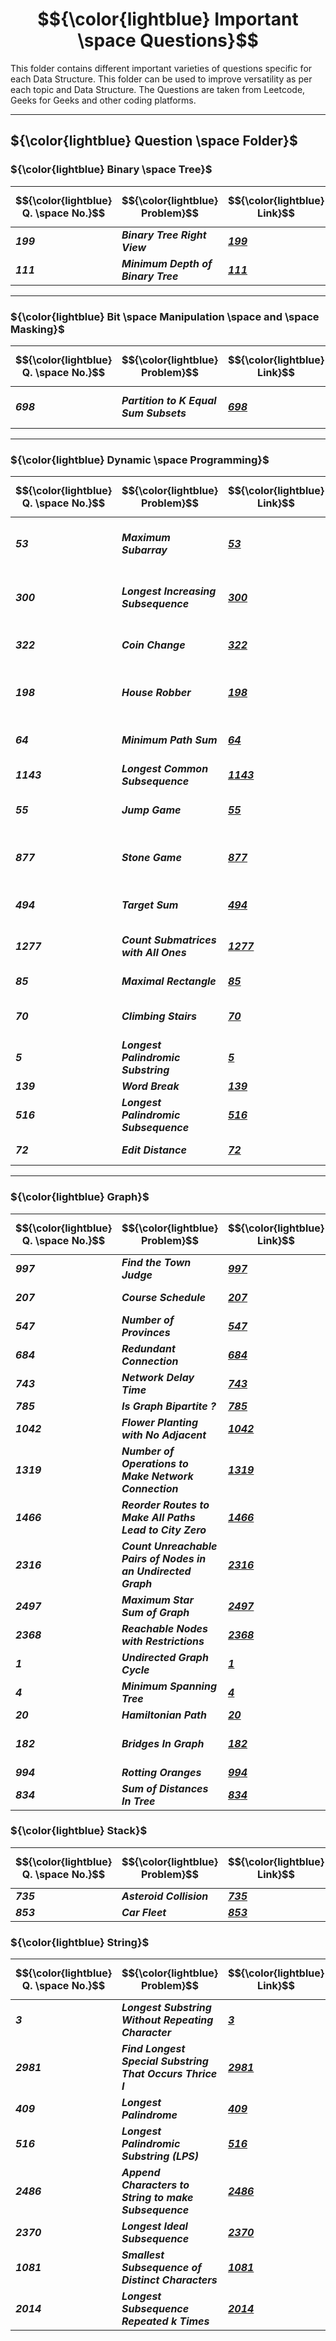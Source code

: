 # $${\color{lightblue} Important \space Questions}$$

This folder contains different important varieties of questions specific for each Data Structure. This folder can be used to improve versatility as per each topic and Data Structure. The Questions are taken from Leetcode, Geeks for Geeks and other coding platforms.

-----

## ${\color{lightblue} Question \space Folder}$

### ${\color{lightblue} Binary \space Tree}$

| $${\color{lightblue} Q. \space No.}$$ | $${\color{lightblue} Problem}$$ | $${\color{lightblue} Link}$$ | $${\color{lightblue} Hints}$$ | $${\color{lightblue} Similar}$$ | $${\color{lightblue} Algorithm}$$ |
|-|-|-|-|-|-|
| ***199*** | ***Binary Tree Right View*** | ***[199](https://leetcode.com/problems/binary-tree-right-side-view/description/)*** | ***[Hints](https://leetcode.com/problems/binary-tree-right-side-view/solutions/5554468/binary-tree-right-view-simplified-java/)*** | ***[116](https://leetcode.com/problems/populating-next-right-pointers-in-each-node/), [221](https://www.naukri.com/code360/problems/left-view-of-a-binary-tree_920519?interviewProblemRedirection=true&practice_topic%5B%5D=Binary%2520Trees&sort_entity=company_count&sort_order=DESC&count=25&page=1&search=&leftPanelTabValue=PROBLEM), [347](https://www.naukri.com/code360/problems/top-view-of-the-tree_799401?interviewProblemRedirection=true&practice_topic%5B%5D=Binary%2520Trees&sort_entity=company_count&sort_order=DESC&count=25&page=1&search=Top&leftPanelTabValue=PROBLEM&customSource=studio_nav), [419](https://www.naukri.com/code360/problems/bottom-view-of-binary-tree_893110?interviewProblemRedirection=true&practice_topic%5B%5D=Binary%2520Trees&sort_entity=company_count&sort_order=DESC&count=25&page=1&search=Bottom&leftPanelTabValue=PROBLEM&customSource=studio_nav)*** | ***Tree Views*** |
| ***111*** | ***Minimum Depth of Binary Tree*** | ***[111](https://leetcode.com/problems/minimum-depth-of-binary-tree/description/)*** | ***[Hints](https://leetcode.com/problems/minimum-depth-of-binary-tree/solutions/5554777/minimum-depth-of-binary-tree-simplified-java/)*** | ***[102](https://leetcode.com/problems/binary-tree-level-order-traversal/), [104](https://leetcode.com/problems/maximum-depth-of-binary-tree/description/), [543](https://leetcode.com/problems/diameter-of-binary-tree/description/), [549](https://www.naukri.com/code360/problems/replace-node-with-depth_794947?interviewProblemRedirection=true&search=depth&practice_topic%5B%5D=Binary%2520Trees&sort_entity=company_count&sort_order=DESC&count=25&page=1&leftPanelTabValue=PROBLEM&customSource=studio_nav), [659](https://www.naukri.com/code360/problems/list-of-depths_1229511?interviewProblemRedirection=true&search=depth&practice_topic%5B%5D=Binary%2520Trees&sort_entity=company_count&sort_order=DESC&count=25&page=1&leftPanelTabValue=PROBLEM&customSource=studio_nav)*** | ***Depth and Diameter*** |

-----

### ${\color{lightblue} Bit \space Manipulation \space and \space Masking}$

| $${\color{lightblue} Q. \space No.}$$ | $${\color{lightblue} Problem}$$ | $${\color{lightblue} Link}$$ | $${\color{lightblue} Hints}$$ | $${\color{lightblue} Similar}$$ | $${\color{lightblue} Algorithm}$$ |
|-|-|-|-|-|-|
| ***698*** | ***Partition to K Equal Sum Subsets*** | ***[698](https://leetcode.com/problems/partition-to-k-equal-sum-subsets/description/)*** | ***[Hints](https://leetcode.com/problems/partition-to-k-equal-sum-subsets/solutions/5898036/partition-to-k-equal-sum-subsets-simplified-java/)*** | ***[416](https://leetcode.com/problems/partition-equal-subset-sum/), [473](https://leetcode.com/problems/matchsticks-to-square/description/) [2025](https://leetcode.com/problems/maximum-number-of-ways-to-partition-an-array/), [2305](https://leetcode.com/problems/fair-distribution-of-cookies/), [2397](https://leetcode.com/problems/maximum-rows-covered-by-columns/)*** | ***Bitmask, Backtracking, Subsequence*** |

-----

### ${\color{lightblue} Dynamic \space Programming}$

| $${\color{lightblue} Q. \space No.}$$ | $${\color{lightblue} Problem}$$ | $${\color{lightblue} Link}$$ | $${\color{lightblue} Hints}$$ | $${\color{lightblue} Similar}$$ | $${\color{lightblue} Algorithm}$$ |
|-|-|-|-|-|-|
| ***53*** | ***Maximum Subarray*** | ***[53](https://leetcode.com/problems/maximum-subarray/description/)*** | ***[Hints](https://leetcode.com/problems/maximum-subarray/solutions/5331314/maximum-subarray-simplified-java/)*** | ***[121](https://leetcode.com/problems/best-time-to-buy-and-sell-stock/), [152](https://leetcode.com/problems/maximum-product-subarray/), [697](https://leetcode.com/problems/degree-of-an-array/), [978](https://leetcode.com/problems/longest-turbulent-subarray/), [1749](https://leetcode.com/problems/maximum-absolute-sum-of-any-subarray/), [2272](https://leetcode.com/problems/substring-with-largest-variance/), [2302](https://leetcode.com/problems/count-subarrays-with-score-less-than-k/), [2321](https://leetcode.com/problems/maximum-score-of-spliced-array/), [2496](https://leetcode.com/problems/maximum-value-of-a-string-in-an-array/), [2600](https://leetcode.com/problems/k-items-with-the-maximum-sum/), [2606](https://leetcode.com/problems/find-the-substring-with-maximum-cost/), [3026](https://leetcode.com/problems/maximum-good-subarray-sum/)*** | ***Kadane*** |
| ***300*** | ***Longest Increasing Subsequence*** | ***[300](https://leetcode.com/problems/longest-increasing-subsequence/description/)*** | ***[Hints](https://leetcode.com/problems/longest-increasing-subsequence/solutions/5336343/longest-increasing-subsequence-simplified-java/)*** | ***[334](https://leetcode.com/problems/increasing-triplet-subsequence/), [354](https://leetcode.com/problems/russian-doll-envelopes/). [646](https://leetcode.com/problems/maximum-length-of-pair-chain/), [673](https://leetcode.com/problems/number-of-longest-increasing-subsequence/), [712](https://leetcode.com/problems/minimum-ascii-delete-sum-for-two-strings/), [1671](https://leetcode.com/problems/minimum-number-of-removals-to-make-mountain-array/), [2370](https://leetcode.com/problems/longest-ideal-subsequence/), [2407](https://leetcode.com/problems/longest-increasing-subsequence-ii/), [3176](https://leetcode.com/problems/find-the-maximum-length-of-a-good-subsequence-i/), [3177](https://leetcode.com/problems/find-the-maximum-length-of-a-good-subsequence-ii/), [3201](https://leetcode.com/problems/find-the-maximum-length-of-valid-subsequence-i/), [3202](https://leetcode.com/problems/find-the-maximum-length-of-valid-subsequence-ii/)*** | ***Subsequence Overlapping*** |
| ***322*** | ***Coin Change*** | ***[322](https://leetcode.com/problems/coin-change/description/)*** | [Hints](https://leetcode.com/problems/coin-change/solutions/5569176/coin-change-simplified-java/) | ***[983](https://leetcode.com/problems/minimum-cost-for-tickets/), [2218](https://leetcode.com/problems/maximum-value-of-k-coins-from-piles/), [2224](https://leetcode.com/problems/minimum-number-of-operations-to-convert-time/), [2547](https://leetcode.com/problems/minimum-cost-to-split-an-array/), [2902](https://leetcode.com/problems/count-of-sub-multisets-with-bounded-sum/), [2915](https://leetcode.com/problems/length-of-the-longest-subsequence-that-sums-to-target/), [2952](https://leetcode.com/problems/minimum-number-of-coins-to-be-added/)*** | ***Unbounded Knapsack*** | 
| ***198*** | ***House Robber*** | ***[198](https://leetcode.com/problems/house-robber/description/)*** | ***[Hints](https://leetcode.com/problems/house-robber/solutions/5570005/house-robber-simplified-java/)*** | ***[213](https://leetcode.com/problems/house-robber-ii/), [246](https://www.naukri.com/code360/problems/painting-fences_920549?interviewProblemRedirection=true&search=Paint&practice_topic%5B%5D=Dynamic%2520Programming&sort_entity=company_count&sort_order=DESC&count=25&page=1), [318](https://www.naukri.com/code360/problems/paint-house_1460385?interviewProblemRedirection=true&search=Paint&practice_topic%5B%5D=Dynamic%2520Programming&sort_entity=company_count&sort_order=DESC&count=25&page=1&leftPanelTabValue=PROBLEM&customSource=studio_nav), [337](https://leetcode.com/problems/house-robber-iii/), [740](https://leetcode.com/problems/delete-and-earn/), [2140](https://leetcode.com/problems/solving-questions-with-brainpower/), [2320](https://leetcode.com/problems/count-number-of-ways-to-place-houses/), [2560](https://leetcode.com/problems/house-robber-iv/), [2581](https://www.naukri.com/code360/problems/ninja-s-contract_1459321?interviewProblemRedirection=true&search=Paint&practice_topic%5B%5D=Dynamic%2520Programming&sort_entity=company_count&sort_order=DESC&count=25&page=1&leftPanelTabValue=PROBLEM&customSource=studio_nav), [2582](https://www.naukri.com/code360/problems/painting-job_2460769?interviewProblemRedirection=true&search=Paint&practice_topic%5B%5D=Dynamic%2520Programming&sort_entity=company_count&sort_order=DESC&count=25&page=1&leftPanelTabValue=PROBLEM&customSource=studio_nav), [2717](https://www.naukri.com/code360/problems/painting-fences_920549?interviewProblemRedirection=true&search=Paint&practice_topic%5B%5D=Dynamic%2520Programming&sort_entity=company_count&sort_order=DESC&count=25&page=1&leftPanelTabValue=PROBLEM&customSource=studio_nav)*** | ***Take or Leave*** |
| ***64*** | ***Minimum Path Sum*** | ***[64](https://leetcode.com/problems/minimum-path-sum/description/)*** | ***[Hints](https://leetcode.com/problems/minimum-path-sum/solutions/5570310/minimum-path-sum-simplified-java/)*** | ***[174](https://leetcode.com/problems/dungeon-game/), [741](https://leetcode.com/problems/cherry-pickup/), [1937](https://leetcode.com/problems/maximum-number-of-points-with-cost/), [2087](https://leetcode.com/problems/minimum-cost-homecoming-of-a-robot-in-a-grid/), [2304](https://leetcode.com/problems/minimum-path-cost-in-a-grid/), [2435](https://leetcode.com/problems/paths-in-matrix-whose-sum-is-divisible-by-k/), [2662](https://leetcode.com/problems/minimum-cost-of-a-path-with-special-roads/)*** | ***Matrix Paths*** |
| ***1143*** | ***Longest Common Subsequence*** | ***[1143](https://leetcode.com/problems/longest-common-subsequence/description/)*** | ***[Hints](https://leetcode.com/problems/longest-common-subsequence/solutions/5572571/longest-common-subsequence-simplified-java/)*** | ***[583](https://leetcode.com/problems/delete-operation-for-two-strings/), [1092](https://leetcode.com/problems/shortest-common-supersequence/), [2207](https://leetcode.com/problems/maximize-number-of-subsequences-in-a-string/), [2565](https://leetcode.com/problems/subsequence-with-the-minimum-score/)*** | ***Subsequence*** |
| ***55*** | ***Jump Game*** | ***[55](https://leetcode.com/problems/jump-game/description/)*** | ***[Hints](https://leetcode.com/problems/jump-game/solutions/5331605/jump-game-simplified-java/)*** | ***[45](https://leetcode.com/problems/jump-game-ii/), [121](https://leetcode.com/problems/best-time-to-buy-and-sell-stock/description/), [122](https://leetcode.com/problems/best-time-to-buy-and-sell-stock-ii/), [123](https://leetcode.com/problems/best-time-to-buy-and-sell-stock-iii/), [188](https://leetcode.com/problems/best-time-to-buy-and-sell-stock-iv/), [309](https://leetcode.com/problems/best-time-to-buy-and-sell-stock-with-cooldown/), [1306](https://leetcode.com/problems/jump-game-iii/), [1871](https://leetcode.com/problems/jump-game-vii/), [2617](https://leetcode.com/problems/minimum-number-of-visited-cells-in-a-grid/), [2789](https://leetcode.com/problems/largest-element-in-an-array-after-merge-operations/)*** | ***Jumps*** |
| ***877*** | ***Stone Game*** | ***[877](https://leetcode.com/problems/stone-game/description/)*** | ***[Hints](https://leetcode.com/problems/stone-game/solutions/5246012/stone-game-simplified-java/)*** | ***[375](https://leetcode.com/problems/guess-number-higher-or-lower-ii/), [464](https://leetcode.com/problems/can-i-win/description/), [486](https://leetcode.com/problems/predict-the-winner/), [790](https://leetcode.com/problems/domino-and-tromino-tiling/description/), [1563](https://leetcode.com/problems/stone-game-v/), [1686](https://leetcode.com/problems/stone-game-vi/), [1690](https://leetcode.com/problems/stone-game-vii/), [1872](https://leetcode.com/problems/stone-game-viii/), [2029](https://leetcode.com/problems/stone-game-ix/), [2396](https://leetcode.com/problems/strictly-palindromic-number/), [2786](https://leetcode.com/problems/visit-array-positions-to-maximize-score/)*** | ***Game Thoery*** |
| ***494*** | ***Target Sum*** | ***[494](https://leetcode.com/problems/target-sum/description/)*** | ***[Hints](https://leetcode.com/problems/target-sum/solutions/5574550/target-sum-simplified-java/)*** | ***[39](https://leetcode.com/problems/combination-sum/description/), [40](https://leetcode.com/problems/combination-sum-ii/description/), [115](https://leetcode.com/problems/distinct-subsequences/description/), [216](https://leetcode.com/problems/combination-sum-iii/description/), [368](https://leetcode.com/problems/largest-divisible-subset/description/), [377](https://leetcode.com/problems/combination-sum-iv/description/), [413](https://leetcode.com/problems/arithmetic-slices/description/), [446](https://leetcode.com/problems/arithmetic-slices-ii-subsequence/description/), [718](https://leetcode.com/problems/maximum-length-of-repeated-subarray/description/), [940](https://leetcode.com/problems/distinct-subsequences-ii/description/)*** | ***Combinatorics*** |
| ***1277*** | ***Count Submatrices with All Ones*** | ***[1277](https://leetcode.com/problems/count-square-submatrices-with-all-ones/description/)*** | ***[Hints](https://leetcode.com/problems/count-square-submatrices-with-all-ones/solutions/5583457/count-square-submatrices-with-all-ones-simplified-java/)*** | ***[62](https://leetcode.com/problems/unique-paths/), [63](https://leetcode.com/problems/unique-paths-ii/), [304](https://leetcode.com/problems/range-sum-query-2d-immutable/description/), [790](https://leetcode.com/problems/domino-and-tromino-tiling/description/), [1301](https://leetcode.com/problems/number-of-paths-with-max-score/description/), [1504](https://leetcode.com/problems/count-submatrices-with-all-ones/description/), [2087](https://leetcode.com/problems/minimum-cost-homecoming-of-a-robot-in-a-grid/), [2088](https://leetcode.com/problems/count-fertile-pyramids-in-a-land/)*** | ***Matrix Tabulation*** |
| ***85*** | ***Maximal Rectangle*** | ***[85](https://leetcode.com/problems/maximal-rectangle/description/)*** | ***[Hints](https://leetcode.com/problems/maximal-rectangle/solutions/5584072/maximal-rectangle-simplified-java/)*** | ***[84](https://leetcode.com/problems/largest-rectangle-in-histogram/), [221](https://leetcode.com/problems/maximal-square/description/), [764](https://leetcode.com/problems/largest-plus-sign/), [2201](https://leetcode.com/problems/count-artifacts-that-can-be-extracted/), [2132](https://leetcode.com/problems/stamping-the-grid/)*** | ***Grid Areas*** |
| ***70*** | ***Climbing Stairs*** | ***[70](https://leetcode.com/problems/climbing-stairs/description/?envType=study-plan-v2&envId=dynamic-programming)*** | ***[Hints](https://leetcode.com/problems/climbing-stairs/solutions/5608383/climbing-stairs-simplified-java/)*** | ***[509](https://leetcode.com/problems/fibonacci-number/description/), [746](https://leetcode.com/problems/min-cost-climbing-stairs/), [2244](https://leetcode.com/problems/minimum-rounds-to-complete-all-tasks/), [2400](https://leetcode.com/problems/number-of-ways-to-reach-a-position-after-exactly-k-steps/), [2466](https://leetcode.com/problems/count-ways-to-build-good-strings/), [2498](https://leetcode.com/problems/frog-jump-ii/), [3154](https://leetcode.com/problems/find-number-of-ways-to-reach-the-k-th-stair/)*** | ***Many Choice Jumps*** |
| ***5*** | ***Longest Palindromic Substring*** | ***[5](https://leetcode.com/problems/longest-palindromic-substring/description/)*** | ***[Hints](https://leetcode.com/problems/longest-palindromic-substring/solutions/5327759/longest-palindromic-substring-simplified-java/?envType=study-plan-v2&envId=dynamic-programming)*** | ***[214](https://leetcode.com/problems/shortest-palindrome/), [336](https://leetcode.com/problems/palindrome-pairs/), [516](https://leetcode.com/problems/longest-palindromic-subsequence/), [647](https://leetcode.com/problems/palindromic-substrings/), [2472](https://leetcode.com/problems/maximum-number-of-non-overlapping-palindrome-substrings/)*** | ***Palindromes*** |
| ***139*** | ***Word Break*** | ***[139](https://leetcode.com/problems/word-break/description/?envType=study-plan-v2&envId=dynamic-programming)*** | ***[Hints](https://leetcode.com/problems/word-break/solutions/5682455/word-break-simplified-java/)*** | ***[140](https://leetcode.com/problems/word-break-ii/), [2707](https://leetcode.com/problems/extra-characters-in-a-string/)*** | ***Word Trie*** |
| ***516*** | ***Longest Palindromic Subsequence*** | ***[516](https://leetcode.com/problems/longest-palindromic-subsequence/)*** | ***[Hints](https://leetcode.com/problems/longest-palindromic-subsequence/solutions/5685016/longest-palindromic-subsequence-simplified-java/)*** | ***[647](https://leetcode.com/problems/palindromic-substrings/), [730](https://leetcode.com/problems/count-different-palindromic-subsequences/), [1771](https://leetcode.com/problems/maximize-palindrome-length-from-subsequences/), [2002](https://leetcode.com/problems/maximum-product-of-the-length-of-two-palindromic-subsequences/)*** | ***Palindromic Subsequences*** |
| ***72*** | ***Edit Distance*** | ***[72](https://leetcode.com/problems/edit-distance/description/)*** | ***[Hints](https://leetcode.com/problems/edit-distance/solutions/5685269/edit-distance-simplified-java/)*** | ***[583](https://leetcode.com/problems/delete-operation-for-two-strings/), [712](https://leetcode.com/problems/minimum-ascii-delete-sum-for-two-strings/), [2209](https://leetcode.com/problems/minimum-white-tiles-after-covering-with-carpets/)*** | ***Minimum Operations*** |

----

### ${\color{lightblue} Graph}$

| $${\color{lightblue} Q. \space No.}$$ | $${\color{lightblue} Problem}$$ | $${\color{lightblue} Link}$$ | $${\color{lightblue} Hints}$$ | $${\color{lightblue} Similar}$$ | $${\color{lightblue} Algorithm}$$ |
|-|-|-|-|-|-|
| ***997*** | ***Find the Town Judge*** | ***[997](https://leetcode.com/problems/find-the-town-judge/description/)*** | ***[Hints](https://leetcode.com/problems/find-the-town-judge/solutions/5490439/find-the-town-judge-simplified-java/)*** | ***[277](https://leetcode.com/problems/find-the-celebrity/), [342](https://www.naukri.com/code360/problems/the-celebrity-problem_982769?interviewProblemRedirection=true&practice_topic%5B%5D=Graph&sort_entity=company_count&sort_order=DESC&count=25&page=1&search=), [1791](https://leetcode.com/problems/find-center-of-star-graph/description/)*** | ***Center of Gravity*** |
| ***207*** | ***Course Schedule*** | ***[207](https://leetcode.com/problems/course-schedule/description/)*** | ***[Hints](https://leetcode.com/problems/course-schedule/solutions/5490838/course-schedule-simplified-java/)*** | ***[210](https://leetcode.com/problems/course-schedule-ii/), [310](https://leetcode.com/problems/minimum-height-trees/), [459](https://www.naukri.com/code360/problems/kill-the-snipers-ii_1171163?interviewProblemRedirection=true&page=3&practice_topic%5B%5D=Graph&count=25&search=&sort_entity=order&sort_order=ASC), [630](https://leetcode.com/problems/course-schedule-iii/), [791](https://www.geeksforgeeks.org/problems/prerequisite-tasks/1?page=2&category=Graph&sortBy=submissions), [2392](https://leetcode.com/problems/build-a-matrix-with-conditions/)*** | ***Topological Sort*** |
| ***547*** | ***Number of Provinces*** | ***[547](https://leetcode.com/problems/number-of-provinces/description/)*** | ***[Hints](https://leetcode.com/problems/number-of-provinces/solutions/5491649/number-of-provinces-simplified-java/)*** | ***[657](https://leetcode.com/problems/robot-return-to-origin/), [2101](https://leetcode.com/problems/detonate-the-maximum-bombs/)*** | ***Traversal*** |
| ***684*** | ***Redundant Connection*** | ***[684](https://leetcode.com/problems/redundant-connection/description/)*** | ***[Hints](https://leetcode.com/problems/redundant-connection/solutions/5496447/redundant-connection-simplified-java/)*** | ***[685](https://leetcode.com/problems/redundant-connection-ii/), [721](https://leetcode.com/problems/accounts-merge/), [2127](https://leetcode.com/problems/maximum-employees-to-be-invited-to-a-meeting/), [2608](https://leetcode.com/problems/shortest-cycle-in-a-graph/)*** | ***Union and Find*** | 
| ***743*** | ***Network Delay Time*** | ***[743](https://leetcode.com/problems/network-delay-time/description/)*** | ***[Hints](https://leetcode.com/problems/network-delay-time/solutions/5507829/network-delay-time-simplified-java/)*** | ***[208](https://www.naukri.com/code360/problems/dijkstra-s-shortest-path_920469?interviewProblemRedirection=true&practice_topic%5B%5D=Graph&sort_entity=company_count&sort_order=DESC&leftPanelTabValue=PROBLEM), [2039](https://leetcode.com/problems/the-time-when-the-network-becomes-idle/), [497](https://www.geeksforgeeks.org/problems/alex-travelling/1?page=5&category=Graph&sortBy=submissions), [2045](https://leetcode.com/problems/second-minimum-time-to-reach-destination/)*** | ***Dijkstra*** | 
| ***785*** | ***Is Graph Bipartite ?*** | ***[785](https://leetcode.com/problems/is-graph-bipartite/description/)*** | ***[Hints](https://leetcode.com/problems/is-graph-bipartite/solutions/5509441/is-graph-bipartite-simplified-java/)*** | ***[287](https://www.naukri.com/code360/problems/colour-the-graph_13022?interviewProblemRedirection=true&page=1&practice_topic%5B%5D=Graph&count=25&search=&sort_entity=order&sort_order=ASC), [2493](https://leetcode.com/problems/divide-nodes-into-the-maximum-number-of-groups/)*** |  ***Graph Coloring*** |
| ***1042*** | ***Flower Planting with No Adjacent*** | ***[1042](https://leetcode.com/problems/flower-planting-with-no-adjacent/description/)*** | ***[Hints](https://leetcode.com/problems/flower-planting-with-no-adjacent/solutions/5510312/flower-planting-with-no-adjacent-simplified-java/)*** | | ***Adjacent Coloring*** |  
| ***1319*** | ***Number of Operations to Make Network Connection*** | ***[1319](https://leetcode.com/problems/number-of-operations-to-make-network-connected/description/)*** | ***[Hints](https://leetcode.com/problems/number-of-operations-to-make-network-connected/solutions/5514486/number-of-operations-to-make-network-connected-simplified-java/)*** | ***[1584](https://leetcode.com/problems/min-cost-to-connect-all-points/description/)*** | ***Connect Components*** |
| ***1466*** | ***Reorder Routes to Make All Paths Lead to City Zero*** | ***[1466](https://leetcode.com/problems/reorder-routes-to-make-all-paths-lead-to-the-city-zero/description/)*** | ***[Hints](https://leetcode.com/problems/reorder-routes-to-make-all-paths-lead-to-the-city-zero/solutions/5515456/reorder-routes-to-make-all-paths-lead-to-city-zero-simplified-java/)*** | ***[2858](https://leetcode.com/problems/minimum-edge-reversals-so-every-node-is-reachable/)*** | ***Edge Shifting*** |
| ***2316*** | ***Count Unreachable Pairs of Nodes in an Undirected Graph*** | ***[2316](https://leetcode.com/problems/count-unreachable-pairs-of-nodes-in-an-undirected-graph/description/)*** | ***[Hints](https://leetcode.com/problems/count-unreachable-pairs-of-nodes-in-an-undirected-graph/solutions/5515682/count-unreachable-pairs-of-nodes-in-an-undirected-graph-simplified-java/)*** | ***[200](https://leetcode.com/problems/number-of-islands/)*** | ***Disjoint Set Union*** |
| ***2497*** | ***Maximum Star Sum of Graph*** | ***[2497](https://leetcode.com/problems/maximum-star-sum-of-a-graph/description/)*** | ***[Hints](https://leetcode.com/problems/maximum-star-sum-of-a-graph/solutions/5516072/maximum-star-sum-of-graph-simplified-java/)*** | ***[1719](https://leetcode.com/problems/number-of-ways-to-reconstruct-a-tree/)*** | ***Weighted Center of Gravity*** |
| ***2368*** | ***Reachable Nodes with Restrictions*** | ***[2368](https://leetcode.com/problems/reachable-nodes-with-restrictions/description/)*** | ***[Hints](https://leetcode.com/problems/reachable-nodes-with-restrictions/solutions/5516825/reachable-nodes-with-restrictions-simplified-java/)*** | ***[752](https://leetcode.com/problems/open-the-lock/), [1654](https://leetcode.com/problems/minimum-jumps-to-reach-home/)*** | ***Constrained Traversal*** |
| ***1*** | ***Undirected Graph Cycle*** | ***[1](https://www.geeksforgeeks.org/problems/detect-cycle-in-an-undirected-graph/1?page=1&category=Graph&sortBy=submissions)*** | ***[Hints](https://github.com/VishuKalier2003/GeeksForGeeks/blob/main/Graph/UndirectedGraph.md)*** | ***[2](https://www.geeksforgeeks.org/problems/detect-cycle-in-a-directed-graph/1?page=1&category=Graph&sortBy=submissions), [238](https://www.geeksforgeeks.org/problems/negative-weight-cycle3504/1?page=2&category=Graph&sortBy=submissions), [317](https://www.geeksforgeeks.org/problems/is-it-a-tree/1?page=3&category=Graph&sortBy=submissions)*** | ***Parent Traversal*** |
| ***4*** | ***Minimum Spanning Tree*** | ***[4](https://www.geeksforgeeks.org/problems/minimum-spanning-tree/1?page=1&category=Graph&sortBy=submissions)*** | ***[Hints](https://github.com/VishuKalier2003/GeeksForGeeks/blob/main/Graph/MinimumSpanningTree.md)*** | ***[128](https://www.geeksforgeeks.org/problems/cheapest-flights-within-k-stops/1?page=4&category=Graph&sortBy=submissions), [480](https://www.naukri.com/code360/problems/water-supply-in-a-village_1380956?interviewProblemRedirection=true&practice_topic%5B%5D=Graph&leftPanelTabValue=PROBLEM&count=25&page=1&search=&sort_entity=order&sort_order=ASC)***  | ***Prim's or Krushkal Algorithm*** |
| ***20*** | ***Hamiltonian Path*** | ***[20](https://www.geeksforgeeks.org/problems/hamiltonian-path2522/1?page=3&category=Graph&sortBy=submissions)*** | ***[Hints](https://github.com/VishuKalier2003/GeeksForGeeks/blob/main/Graph/Hamiltonian.md)*** | ***[76](https://www.geeksforgeeks.org/problems/euler-circuit-and-path/1?page=3&category=Graph&sortBy=submissions), [1029](https://www.geeksforgeeks.org/problems/chinese-postman/1?page=6&category=Graph&sortBy=submissions)*** | ***Hamiltonian*** |
| ***182*** | ***Bridges In Graph*** | ***[182](https://www.naukri.com/code360/problems/bridges-in-graph_893026?interviewProblemRedirection=true&practice_topic%5B%5D=Graph&sort_entity=company_count&sort_order=DESC&count=25&page=4&search=&leftPanelTabValue=PROBLEM)*** | ***[Hints](https://github.com/VishuKalier2003/GeeksForGeeks/blob/main/Graph/StronglyConnectedComponents.md)*** | ***[200](https://www.geeksforgeeks.org/problems/kill-captain-america0228/1?page=5&category=Graph&sortBy=submissions), [224](https://www.geeksforgeeks.org/problems/doctor-strange2206/1?page=5&category=Graph&sortBy=submissions), [1236](https://www.geeksforgeeks.org/problems/maximum-connected-group/1?page=3&category=Graph&sortBy=submissions), [1411](https://www.geeksforgeeks.org/problems/strongly-connected-components-kosarajus-algo/1?page=2&category=Graph&sortBy=submissions), [2386](https://www.naukri.com/code360/problems/number-of-connected-computers_1281389?interviewProblemRedirection=true&page=1&practice_topic%5B%5D=Graph&sort_entity=company_count&sort_order=DESC&count=25&search=), [2497](https://www.geeksforgeeks.org/problems/critical-connections/1?page=4&category=Graph&sortBy=submissions)*** | ***Tarjan's Strongly Connected Component*** |
| ***994*** | ***Rotting Oranges*** | ***[994](https://leetcode.com/problems/rotting-oranges/description/)*** | ***[Hints](https://leetcode.com/problems/rotting-oranges/solutions/5530162/rotting-oranges-simplified-java/)*** | ***[238](https://www.geeksforgeeks.org/problems/covid-spread--141631/1?page=5&category=Graph&sortBy=submissions), [523](https://www.geeksforgeeks.org/problems/fill-the-tank3026/1?page=5&category=Graph&sortBy=submissions), [892](https://www.geeksforgeeks.org/problems/find-number-of-closed-islands/1?page=4&category=Graph&sortBy=submissions), [924](https://leetcode.com/problems/minimize-malware-spread/description/)*** | ***Simulation*** |
| ***834*** | ***Sum of Distances In Tree*** | ***[834](https://leetcode.com/problems/sum-of-distances-in-tree/description/)*** | ***[Hints](https://leetcode.com/problems/sum-of-distances-in-tree/solutions/5537330/sum-of-distances-in-tree-simplified-java/)*** | ***[997](https://leetcode.com/problems/distribute-coins-in-binary-tree/), [2049](https://leetcode.com/problems/count-nodes-with-the-highest-score/), [2603](https://leetcode.com/problems/collect-coins-in-a-tree/), [2925](https://leetcode.com/problems/maximum-score-after-applying-operations-on-a-tree/), [3067](https://leetcode.com/problems/count-pairs-of-connectable-servers-in-a-weighted-tree-network/)*** | ***Re-Rooting DP*** |


### ${\color{lightblue} Stack}$

| $${\color{lightblue} Q. \space No.}$$ | $${\color{lightblue} Problem}$$ | $${\color{lightblue} Link}$$ | $${\color{lightblue} Hints}$$ | $${\color{lightblue} Similar}$$ | $${\color{lightblue} Algorithm}$$ |
|-|-|-|-|-|-|
| ***735*** | ***Asteroid Collision*** | ***[735](https://leetcode.com/problems/asteroid-collision/description/)*** | ***[Hints](https://leetcode.com/problems/asteroid-collision/solutions/5784153/asteroid-collision-simplified-java/)*** | ***[605](https://leetcode.com/problems/can-place-flowers/), [2211](https://leetcode.com/problems/count-collisions-on-a-road/), [2751](https://leetcode.com/problems/robot-collisions/)*** | ***Collisions*** |
| ***853*** | ***Car Fleet*** | ***[853](https://leetcode.com/problems/car-fleet/description/)*** | ***[Hints](https://leetcode.com/problems/car-fleet/solutions/5784549/car-fleet-simplified-java/)*** | ***[1776](https://leetcode.com/problems/car-fleet-ii/), [2211](https://leetcode.com/problems/count-collisions-on-a-road/)*** | ***Monotonic Stack*** |

### ${\color{lightblue} String}$

| $${\color{lightblue} Q. \space No.}$$ | $${\color{lightblue} Problem}$$ | $${\color{lightblue} Link}$$ | $${\color{lightblue} Hints}$$ | $${\color{lightblue} Similar}$$ | $${\color{lightblue} Algorithm}$$ |
|-|-|-|-|-|-|
| ***3*** | ***Longest Substring Without Repeating Character*** | ***[3](https://leetcode.com/problems/longest-substring-without-repeating-characters/description/)*** | ***[Hints](https://leetcode.com/problems/longest-substring-without-repeating-characters/solutions/5848421/longest-substring-without-repeating-characters-simplified-java/)*** | ***[15](https://leetcode.com/problems/longest-substring-with-at-most-two-distinct-characters/), [30](https://leetcode.com/problems/substring-with-concatenation-of-all-words/description/), [992](https://leetcode.com/problems/subarrays-with-k-different-integers/), [1695](https://leetcode.com/problems/maximum-erasure-value/*), [2260](https://leetcode.com/problems/minimum-consecutive-cards-to-pick-up/), [2405](https://leetcode.com/problems/optimal-partition-of-string/), [2799](https://leetcode.com/problems/count-complete-subarrays-in-an-array/), [2981](https://leetcode.com/problems/find-longest-special-substring-that-occurs-thrice-i/), [2982](https://leetcode.com/problems/find-longest-special-substring-that-occurs-thrice-ii/)*** | ***Sliding Window*** |
| ***2981*** | ***Find Longest Special Substring That Occurs Thrice I*** | ***[2981](https://leetcode.com/problems/find-longest-special-substring-that-occurs-thrice-i/description/)*** | ***[Hints](https://leetcode.com/problems/find-longest-special-substring-that-occurs-thrice-i/solutions/5849011/find-longest-special-substring-that-occurs-thrice-i-simplified-java/)*** | ***[76](https://leetcode.com/problems/minimum-window-substring/description/), [2982](https://leetcode.com/problems/find-longest-special-substring-that-occurs-thrice-ii/)*** | ***Binary Search, Sliding Window*** |
| ***409*** | ***Longest Palindrome*** | ***[409](https://leetcode.com/problems/longest-palindrome/description/)*** | ***[Hints](https://leetcode.com/problems/longest-palindrome/solutions/5252500/longest-palindrome-simplified-java)*** | ***[2131](https://leetcode.com/problems/longest-palindrome-by-concatenating-two-letter-words/), [2384](https://leetcode.com/problems/largest-palindromic-number/)*** | ***Palindrome*** |
| ***516*** | ***Longest Palindromic Substring (LPS)*** | ***[516](https://leetcode.com/problems/longest-palindromic-subsequence/)*** | ***[Hints](https://leetcode.com/problems/longest-palindromic-subsequence/solutions/5857268/longest-palindromic-subsequence-simplified-java/)*** | ***[5](https://leetcode.com/problems/longest-palindromic-substring/), [647](https://leetcode.com/problems/palindromic-substrings/description/)*** | ***LPS*** |
| ***2486*** | ***Append Characters to String to make Subsequence*** | ***[2486](https://leetcode.com/problems/append-characters-to-string-to-make-subsequence/description/)*** | ***[Hints](https://leetcode.com/problems/append-characters-to-string-to-make-subsequence/solutions/5250088/append-characters-to-string-to-make-subsequence-simplified-java/)*** | ***[392](https://leetcode.com/problems/is-subsequence/), [1713](https://leetcode.com/problems/minimum-operations-to-make-a-subsequence/), [2825](https://leetcode.com/problems/make-string-a-subsequence-using-cyclic-increments/)*** | ***One Subsequence, Two Pointers*** |
| ***2370*** | ***Longest Ideal Subsequence*** | ***[2370](https://leetcode.com/problems/longest-ideal-subsequence/description/)*** | ***[Hints](https://leetcode.com/problems/longest-ideal-subsequence/solutions/5877717/longest-ideal-subsequence-simplified-java/)*** | ***[300](https://leetcode.com/problems/longest-increasing-subsequence/)*** | ***Each Character Map (A-Z)*** |
| ***1081*** | ***Smallest Subsequence of Distinct Characters*** | ***[1081](https://leetcode.com/problems/smallest-subsequence-of-distinct-characters/description/)*** | ***[Hints](https://leetcode.com/problems/smallest-subsequence-of-distinct-characters/solutions/5887609/smallest-subsequence-with-distinct-characters-simplified-java/)*** | ***[316](https://leetcode.com/problems/remove-duplicate-letters/), [2405](https://leetcode.com/problems/optimal-partition-of-string/)*** | ***Monotonic Stack, Bitmask*** |
| ***2014*** | ***Longest Subsequence Repeated k Times*** | ***[2014](https://leetcode.com/problems/longest-subsequence-repeated-k-times/description/)*** | ***[Hints](https://leetcode.com/problems/longest-subsequence-repeated-k-times/solutions/5887450/longest-subsequence-repeated-k-times-simplified-java/)*** | ***[395](https://leetcode.com/problems/longest-substring-with-at-least-k-repeating-characters/)*** | ***Subsequence II, Trie, BFS*** |




